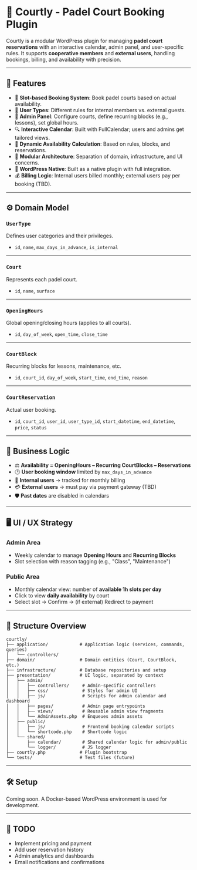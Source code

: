 # 🏓 Courtly - Padel Court Booking Plugin

Courtly is a modular WordPress plugin for managing **padel court reservations** with an interactive calendar, admin panel, and user-specific rules. It supports **cooperative members** and **external users**, handling bookings, billing, and availability with precision.

---

## 🚀 Features

- 📅 **Slot-based Booking System**: Book padel courts based on actual availability.
- 👥 **User Types**: Different rules for internal members vs. external guests.
- 🔧 **Admin Panel**: Configure courts, define recurring blocks (e.g., lessons), set global hours.
- 🔍 **Interactive Calendar**: Built with FullCalendar; users and admins get tailored views.
- 🔄 **Dynamic Availability Calculation**: Based on rules, blocks, and reservations.
- 🧩 **Modular Architecture**: Separation of domain, infrastructure, and UI concerns.
- 📜 **WordPress Native**: Built as a native plugin with full integration.
- 💰 **Billing Logic**: Internal users billed monthly; external users pay per booking (TBD).

---

## ⚙️ Domain Model

### `UserType`
Defines user categories and their privileges.

- `id`, `name`, `max_days_in_advance`, `is_internal`

---

### `Court`
Represents each padel court.

- `id`, `name`, `surface`

---

### `OpeningHours`
Global opening/closing hours (applies to all courts).

- `id`, `day_of_week`, `open_time`, `close_time`

---

### `CourtBlock`
Recurring blocks for lessons, maintenance, etc.

- `id`, `court_id`, `day_of_week`, `start_time`, `end_time`, `reason`

---

### `CourtReservation`
Actual user booking.

- `id`, `court_id`, `user_id`, `user_type_id`, `start_datetime`, `end_datetime`, `price`, `status`

---

## 📏 Business Logic

- ⚖️ **Availability = OpeningHours – Recurring CourtBlocks – Reservations**
- 🕒 **User booking window** limited by `max_days_in_advance`
- 🧾 **Internal users** → tracked for monthly billing
- 💳 **External users** → must pay via payment gateway (TBD)
- 🛡 **Past dates** are disabled in calendars

---

## 🖥 UI / UX Strategy

### Admin Area
- Weekly calendar to manage **Opening Hours** and **Recurring Blocks**
- Slot selection with reason tagging (e.g., "Class", "Maintenance")

### Public Area
- Monthly calendar view: number of **available 1h slots per day**
- Click to view **daily availability** by court
- Select slot → Confirm → (if external) Redirect to payment

---

## 🧱 Structure Overview

```
courtly/
├── application/            # Application logic (services, commands, queries)
│   └── controllers/
├── domain/                 # Domain entities (Court, CourtBlock, etc.)
├── infrastructure/         # Database repositories and setup
├── presentation/           # UI logic, separated by context
│   ├── admin/
│   │   ├── controllers/     # Admin-specific controllers
│   │   ├── css/             # Styles for admin UI
│   │   ├── js/              # Scripts for admin calendar and dashboard
│   │   ├── pages/           # Admin page entrypoints
│   │   ├── views/           # Reusable admin view fragments
│   │   └── AdminAssets.php  # Enqueues admin assets
│   ├── public/
│   │   ├── js/              # Frontend booking calendar scripts
│   │   └── shortcode.php    # Shortcode logic
│   └── shared/
│       ├── calendar/        # Shared calendar logic for admin/public
│       └── logger/          # JS logger
├── courtly.php             # Plugin bootstrap
└── tests/                  # Test files (future)
```

---

## 🛠 Setup

Coming soon. A Docker-based WordPress environment is used for development.

---

## 📌 TODO

- Implement pricing and payment
- Add user reservation history
- Admin analytics and dashboards
- Email notifications and confirmations
